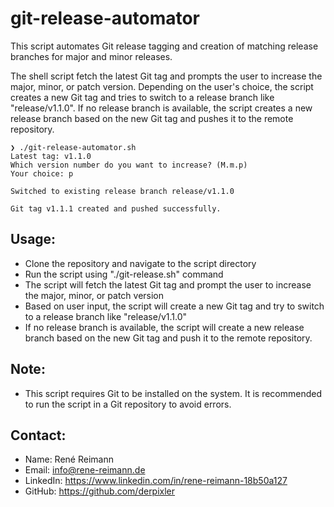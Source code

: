 # git-release-automator
This script automates Git release tagging and creation of matching release branches for major and minor releases.

The shell script fetch the latest Git tag and prompts the user to increase the major, minor, or patch version. Depending on the user's choice, the script creates a new Git tag and tries to switch to a release branch like "release/v1.1.0". If no release branch is available, the script creates a new release branch based on the new Git tag and pushes it to the remote repository.

```
❯ ./git-release-automator.sh
Latest tag: v1.1.0
Which version number do you want to increase? (M.m.p)
Your choice: p

Switched to existing release branch release/v1.1.0

Git tag v1.1.1 created and pushed successfully.
```

## Usage:

- Clone the repository and navigate to the script directory
- Run the script using "./git-release.sh" command
- The script will fetch the latest Git tag and prompt the user to increase the major, minor, or patch version
- Based on user input, the script will create a new Git tag and try to switch to a release branch like "release/v1.1.0"
- If no release branch is available, the script will create a new release branch based on the new Git tag and push it to the remote repository.

## Note:

- This script requires Git to be installed on the system.
It is recommended to run the script in a Git repository to avoid errors.
  
## Contact:

- Name: René Reimann
- Email: info@rene-reimann.de
- LinkedIn: https://www.linkedin.com/in/rene-reimann-18b50a127
- GitHub: https://github.com/derpixler